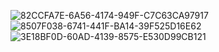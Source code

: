![82CCFA7E-6A56-4174-949F-C7C63CA97917](https://user-images.githubusercontent.com/90871809/139665579-c48f41e8-a98c-485f-9bc2-b18458316a1f.jpeg)
![8507F038-6741-441F-BA14-39F525D16E62](https://user-images.githubusercontent.com/90871809/139665585-1d7ce389-fdd3-48fa-9192-f0868953d0b1.jpeg)
![3E18BF0D-60AD-4139-8575-E530D99CB121](https://user-images.githubusercontent.com/90871809/139665591-5c8114a1-81bf-43d6-9441-ef61ee683285.jpeg)
